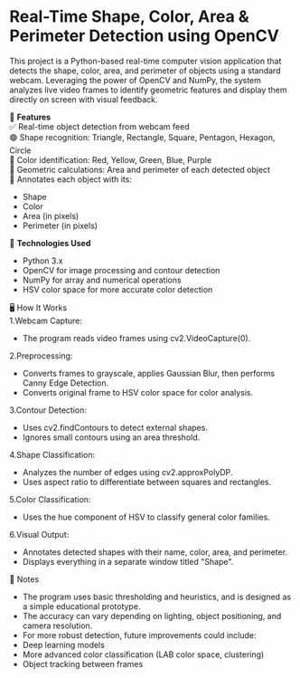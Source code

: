 # Real-Time Shape, Color, Area & Perimeter Detection using OpenCV
This project is a Python-based real-time computer vision application that detects the shape, color, area, and perimeter of objects using a standard webcam. Leveraging the power of OpenCV and NumPy, the system analyzes live video frames to identify geometric features and display them directly on screen with visual feedback.

📸 **Features**  
✅ Real-time object detection from webcam feed  
🟢 Shape recognition: Triangle, Rectangle, Square, Pentagon, Hexagon, Circle  
🎨 Color identification: Red, Yellow, Green, Blue, Purple  
📐 Geometric calculations: Area and perimeter of each detected object  
🧾 Annotates each object with its:
  - Shape
  - Color
  - Area (in pixels)
  - Perimeter (in pixels)

🔧 **Technologies Used**
- Python 3.x
- OpenCV for image processing and contour detection
- NumPy for array and numerical operations
- HSV color space for more accurate color detection

🖥️ How It Works  
1.Webcam Capture:  
  - The program reads video frames using cv2.VideoCapture(0).  

2.Preprocessing:  
  - Converts frames to grayscale, applies Gaussian Blur, then performs Canny Edge Detection.  
  - Converts original frame to HSV color space for color analysis.

3.Contour Detection:  
  - Uses cv2.findContours to detect external shapes.  
  - Ignores small contours using an area threshold.

4.Shape Classification:  
  - Analyzes the number of edges using cv2.approxPolyDP.  
  - Uses aspect ratio to differentiate between squares and rectangles.  

5.Color Classification:  
  - Uses the hue component of HSV to classify general color families.  

6.Visual Output:  
  - Annotates detected shapes with their name, color, area, and perimeter.  
  - Displays everything in a separate window titled "Shape".  

📌 Notes
-  The program uses basic thresholding and heuristics, and is designed as a simple educational prototype.
-  The accuracy can vary depending on lighting, object positioning, and camera resolution.
-  For more robust detection, future improvements could include:
  - Deep learning models
  - More advanced color classification (LAB color space, clustering)
  - Object tracking between frames
